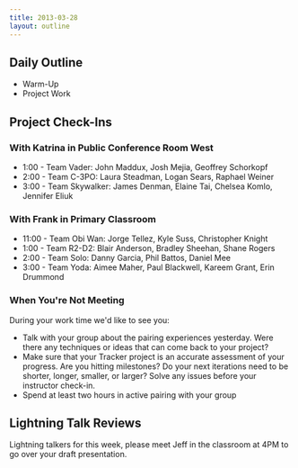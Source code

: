```yaml
---
title: 2013-03-28
layout: outline
---
```


## Daily Outline

* Warm-Up
* Project Work

## Project Check-Ins

### With Katrina in Public Conference Room West

* 1:00 - Team Vader: John Maddux, Josh Mejia, Geoffrey Schorkopf
* 2:00 - Team C-3PO: Laura Steadman, Logan Sears, Raphael Weiner
* 3:00 - Team Skywalker: James Denman, Elaine Tai, Chelsea Komlo, Jennifer Eliuk

### With Frank in Primary Classroom

* 11:00 - Team Obi Wan: Jorge Tellez, Kyle Suss, Christopher Knight
* 1:00 - Team R2-D2: Blair Anderson, Bradley Sheehan, Shane Rogers
* 2:00 - Team Solo: Danny Garcia, Phil Battos, Daniel Mee
* 3:00 - Team Yoda: Aimee Maher, Paul Blackwell, Kareem Grant, Erin Drummond

### When You're Not Meeting

During your work time we'd like to see you:

* Talk with your group about the pairing experiences yesterday. Were there any techniques or ideas that can come back to your project?
* Make sure that your Tracker project is an accurate assessment of your progress. Are you hitting milestones? Do your next iterations need to be shorter, longer, smaller, or larger? Solve any issues before your instructor check-in.
* Spend at least two hours in active pairing with your group

## Lightning Talk Reviews

Lightning talkers for this week, please meet Jeff in the classroom at 4PM to go over your draft presentation.
